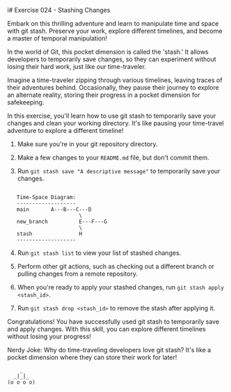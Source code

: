 i# Exercise 024 - Stashing Changes

Embark on this thrilling adventure and learn to manipulate time and space 
with git stash. Preserve your work, explore different timelines, and 
become a master of temporal manipulation!

In the world of Git, this pocket dimension is called the 'stash.' It 
allows developers to temporarily save changes, so they can experiment 
without losing their hard work, just like our time-traveler.

Imagine a time-traveler zipping through various timelines, leaving traces 
of their adventures behind. Occasionally, they pause their journey to 
explore an alternate reality, storing their progress in a pocket dimension 
for safekeeping.

In this exercise, you'll learn how to use git stash to temporarily save your changes
and clean your working directory. It's like pausing your time-travel adventure to
explore a different timeline!

1. Make sure you're in your git repository directory.

2. Make a few changes to your `README.md` file, but don't commit them.

3. Run `git stash save "A descriptive message"` to temporarily save your changes.

```

   Time-Space Diagram:
   -------------------
   main       A---B---C---D
                       \
   new_branch          E---F---G
                       \
   stash               H
   -------------------

```

4. Run `git stash list` to view your list of stashed changes.

5. Perform other git actions, such as checking out a different branch or pulling
   changes from a remote repository.

6. When you're ready to apply your stashed changes, run `git stash apply <stash_id>`.

7. Run `git stash drop <stash_id>` to remove the stash after applying it.

Congratulations! You have successfully used git stash to temporarily save and apply
changes. With this skill, you can explore different timelines without losing your
progress!

Nerdy Joke: Why do time-traveling developers love git stash? It's like a pocket
dimension where they can store their work for later!

```
    _
  _|_|_
(o o o o)

```
